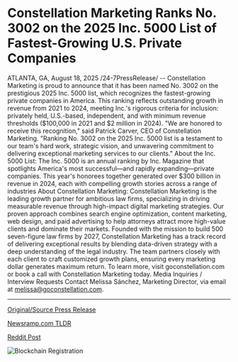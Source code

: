 # Constellation Marketing Ranks No. 3002 on the 2025 Inc. 5000 List of Fastest-Growing U.S. Private Companies

ATLANTA, GA, August 18, 2025 /24-7PressRelease/ -- Constellation Marketing is proud to announce that it has been named No. 3002 on the prestigious 2025 Inc. 5000 list, which recognizes the fastest-growing private companies in America.   This ranking reflects outstanding growth in revenue from 2021 to 2024, meeting Inc.'s rigorous criteria for inclusion: privately held, U.S.-based, independent, and with minimum revenue thresholds ($100,000 in 2021 and $2 million in 2024).  "We are honored to receive this recognition," said Patrick Carver, CEO of Constellation Marketing. "Ranking No. 3002 on the 2025 Inc. 5000 list is a testament to our team's hard work, strategic vision, and unwavering commitment to delivering exceptional marketing services to our clients."  About the Inc. 5000 List: The Inc. 5000 is an annual ranking by Inc. Magazine that spotlights America's most successful—and rapidly expanding—private companies. This year's honorees together generated over $300 billion in revenue in 2024, each with compelling growth stories across a range of industries  About Constellation Marketing: Constellation Marketing is the leading growth partner for ambitious law firms, specializing in driving measurable revenue through high-impact digital marketing strategies. Our proven approach combines search engine optimization, content marketing, web design, and paid advertising to help attorneys attract more high-value clients and dominate their markets.  Founded with the mission to build 500 seven-figure law firms by 2027, Constellation Marketing has a track record of delivering exceptional results by blending data-driven strategy with a deep understanding of the legal industry. The team partners closely with each client to craft customized growth plans, ensuring every marketing dollar generates maximum return.  To learn more, visit goconstellation.com or book a call with Constellation Marketing today.  Media Inquiries / Interview Requests Contact Melissa Sánchez, Marketing Director, via email at melissa@goconstellation.com. 

---

[Original/Source Press Release](https://www.24-7pressrelease.com/press-release/525954/constellation-marketing-ranks-no-3002-on-the-2025-inc-5000-list-of-fastest-growing-us-private-companies)
                    

[Newsramp.com TLDR](https://newsramp.com/curated-news/constellation-marketing-ranked-on-2025-inc-5000-list-for-fast-growth/93c795a167f2e5ed2cdc9686f4f894d8) 

 



[Reddit Post](https://www.reddit.com/r/MarketingNewsramp/comments/1mtf6wr/constellation_marketing_ranked_on_2025_inc_5000/) 



![Blockchain Registration](https://cdn.newsramp.app/24-7PressRelease/qrcode/258/18/numbPqMa.webp)